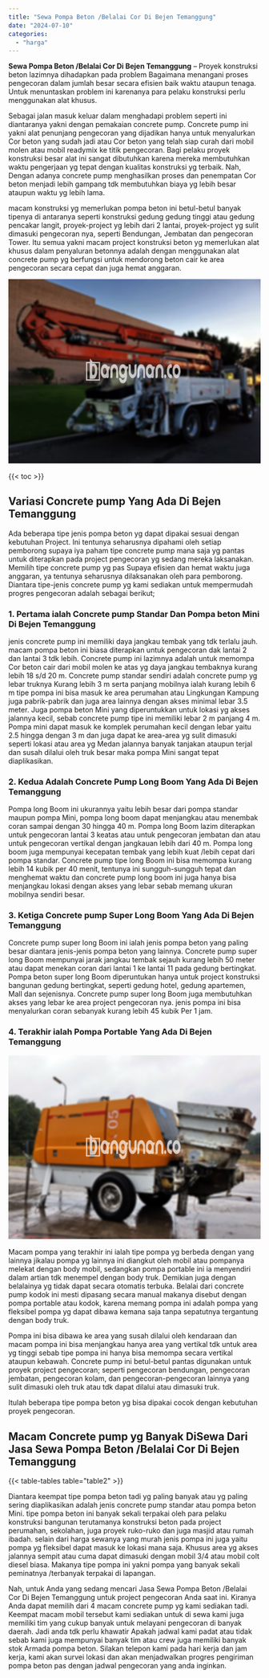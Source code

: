 ```yaml
---
title: "Sewa Pompa Beton /Belalai Cor Di Bejen Temanggung"
date: "2024-07-10"
categories: 
  - "harga"
---
```


**Sewa Pompa Beton /Belalai Cor Di Bejen Temanggung** – Proyek konstruksi beton lazimnya dihadapkan pada problem Bagaimana menangani proses pengecoran dalam jumlah besar secara efisien baik waktu ataupun tenaga. Untuk menuntaskan problem ini karenanya para pelaku konstruksi perlu menggunakan alat khusus.

Sebagai jalan masuk keluar dalam menghadapi problem seperti ini diantaranya yakni dengan pemakaian concrete pump. Concrete pump ini yakni alat penunjang pengecoran yang dijadikan hanya untuk menyalurkan Cor beton yang sudah jadi atau Cor beton yang telah siap curah dari mobil molen atau mobil readymix ke titik pengecoran. Bagi pelaku proyek konstruksi besar alat ini sangat dibutuhkan karena mereka membutuhkan waktu pengerjaan yg tepat dengan kualitas konstruksi yg terbaik. Nah, Dengan adanya concrete pump menghasilkan proses dan penempatan Cor beton menjadi lebih gampang tdk membutuhkan biaya yg lebih besar ataupun waktu yg lebih lama.

macam konstruksi yg memerlukan pompa beton ini betul-betul banyak tipenya di antaranya seperti konstruksi gedung gedung tinggi atau gedung pencakar langit, proyek-project yg lebih dari 2 lantai, proyek-project yg sulit dimasuki pengecoran nya, seperti Bendungan, Jembatan dan pengecoran Tower. Itu semua yakni macam project konstruksi beton yg memerlukan alat khusus dalam penyaluran betonnya adalah dengan menggunakan alat concrete pump yg berfungsi untuk mendorong beton cair ke area pengecoran secara cepat dan juga hemat anggaran.

![Sewa Pompa Beton /Belalai Cor Di Bejen Temanggung](/images/sewa-concrete-pump-06.png)

{{< toc >}}

## Variasi Concrete pump Yang Ada Di Bejen Temanggung

Ada beberapa tipe jenis pompa beton yg dapat dipakai sesuai dengan kebutuhan Project. Ini tentunya seharusnya dipahami oleh setiap pemborong supaya iya paham tipe concrete pump mana saja yg pantas untuk diterapkan pada project pengecoran yg sedang mereka laksanakan. Memilih tipe concrete pump yg pas Supaya efisien dan hemat waktu juga anggaran, ya tentunya seharusnya dilaksanakan oleh para pemborong. Diantara tipe-jenis concrete pump yg kami sediakan untuk mempermudah progres pengecoran adalah sebagai berikut;

### 1\. Pertama ialah Concrete pump Standar Dan Pompa beton Mini Di Bejen Temanggung

jenis concrete pump ini memiliki daya jangkau tembak yang tdk terlalu jauh. macam pompa beton ini biasa diterapkan untuk pengecoran dak lantai 2 dan lantai 3 tdk lebih. Concrete pump ini lazimnya adalah untuk memompa Cor beton cair dari mobil molen ke atas yg daya jangkau tembaknya kurang lebih 18 s/d 20 m. Concrete pump standar sendiri adalah concrete pump yg lebar truknya Kurang lebih 3 m serta panjang mobilnya ialah kurang lebih 6 m tipe pompa ini bisa masuk ke area perumahan atau Lingkungan Kampung juga pabrik-pabrik dan juga area lainnya dengan akses minimal lebar 3.5 meter. Juga pompa beton Mini yang diperuntukkan untuk lokasi yg akses jalannya kecil, sebab concrete pump tipe ini memiliki lebar 2 m panjang 4 m. Pompa mini dapat masuk ke komplek perumahan kecil dengan lebar yaitu 2.5 hingga dengan 3 m dan juga dapat ke area-area yg sulit dimasuki seperti lokasi atau area yg Medan jalannya banyak tanjakan ataupun terjal dan susah dilalui oleh truk besar maka pompa Mini sangat tepat diaplikasikan.

### 2\. Kedua Adalah Concrete Pump Long Boom Yang Ada Di Bejen Temanggung

Pompa long Boom ini ukurannya yaitu lebih besar dari pompa standar maupun pompa Mini, pompa long boom dapat menjangkau atau menembak coran sampai dengan 30 hingga 40 m. Pompa long Boom lazim diterapkan untuk pengecoran lantai 3 keatas atau untuk pengecoran jembatan dan atau untuk pengecoran vertikal dengan jangkauan lebih dari 40 m. Pompa long boom juga mempunyai kecepatan tembak yang lebih kuat /lebih cepat dari pompa standar. Concrete pump tipe long Boom ini bisa memompa kurang lebih 14 kubik per 40 menit, tentunya ini sungguh-sungguh tepat dan menghemat waktu dan concrete pump long boom ini juga hanya bisa menjangkau lokasi dengan akses yang lebar sebab memang ukuran mobilnya sendiri besar.

### 3\. Ketiga Concrete pump Super Long Boom Yang Ada Di Bejen Temanggung

Concrete pump super long Boom ini ialah jenis pompa beton yang paling besar diantara jenis-jenis pompa beton yang lainnya. Concrete pump super long Boom mempunyai jarak jangkau tembak sejauh kurang lebih 50 meter atau dapat menekan coran dari lantai 1 ke lantai 11 pada gedung bertingkat. Pompa beton super long Boom diperuntukan hanya untuk project konstruksi bangunan gedung bertingkat, seperti gedung hotel, gedung apartemen, Mall dan sejenisnya. Concrete pump super long Boom juga membutuhkan akses yang lebar ke area project pengecoran nya. jenis pompa ini bisa menyalurkan coran sebanyak kurang lebih 45 kubik Per 1 jam.

### 4\. Terakhir ialah Pompa Portable Yang Ada Di Bejen Temanggung

![Sewa Pompa Beton /Belalai Cor Di Bejen Temanggung](/images/sewa-concrete-pump-22.png)

Macam pompa yang terakhir ini ialah tipe pompa yg berbeda dengan yang lainnya jikalau pompa yg lainnya ini diangkut oleh mobil atau pompanya melekat dengan body mobil, sedangkan pompa portable ini ia menyendiri dalam artian tdk menempel dengan body truk. Demikian juga dengan belalainya yg tidak dapat secara otomatis terbuka. Belalai dari concrete pump kodok ini mesti dipasang secara manual makanya disebut dengan pompa portable atau kodok, karena memang pompa ini adalah pompa yang fleksibel pompa yg dapat dibawa kemana saja tanpa sepatutnya tergantung dengan body truk.

Pompa ini bisa dibawa ke area yang susah dilalui oleh kendaraan dan macam pompa ini bisa menjangkau hanya area yang vertikal tdk untuk area yg tinggi sebab tipe pompa ini hanya bisa memompa secara vertikal ataupun kebawah. Concrete pump ini betul-betul pantas digunakan untuk proyek project pengecoran; seperti pengecoran bendungan, pengecoran jembatan, pengecoran kolam, dan pengecoran-pengecoran lainnya yang sulit dimasuki oleh truk atau tdk dapat dilalui atau dimasuki truk.

Itulah beberapa tipe pompa beton yg bisa dipakai cocok dengan kebutuhan proyek pengecoran.

## Macam Concrete pump yg Banyak DiSewa Dari Jasa Sewa Pompa Beton /Belalai Cor Di Bejen Temanggung

{{< table-tables table="table2" >}}

Diantara keempat tipe pompa beton tadi yg paling banyak atau yg paling sering diaplikasikan adalah jenis concrete pump standar atau pompa beton Mini. tipe pompa beton ini banyak sekali terpakai oleh para pelaku konstruksi bangunan terutamanya konstruksi beton pada project perumahan, sekolahan, juga proyek ruko-ruko dan juga masjid atau rumah ibadah. selain dari harga sewanya yang murah jenis pompa ini juga yaitu pompa yg fleksibel dapat masuk ke lokasi mana saja. Khusus area yg akses jalannya sempit atau cuma dapat dimasuki dengan mobil 3/4 atau mobil colt diesel biasa. Makanya tipe pompa ini yakni pompa yang banyak sekali peminatnya /terbanyak terpakai di lapangan.

Nah, untuk Anda yang sedang mencari Jasa Sewa Pompa Beton /Belalai Cor Di Bejen Temanggung untuk project pengecoran Anda saat ini. Kiranya Anda dapat memilih dari 4 macam concrete pump yg kami sediakan tadi. Keempat macam mobil tersebut kami sediakan untuk di sewa kami juga memiliki tim yang cukup banyak untuk melayani pengecoran di banyak daerah. Jadi anda tdk perlu khawatir Apakah jadwal kami padat atau tidak sebab kami juga mempunyai banyak tim atau crew juga memiliki banyak stok Armada pompa beton. Silakan telepon kami pada hari kerja dan jam kerja, kami akan survei lokasi dan akan menjadwalkan progres pengiriman pompa beton pas dengan jadwal pengecoran yang anda inginkan.
